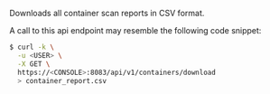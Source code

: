 Downloads all container scan reports in CSV format.

A call to this api endpoint may resemble the following code snippet:

```bash
$ curl -k \
  -u <USER> \
  -X GET \
  https://<CONSOLE>:8083/api/v1/containers/download
  > container_report.csv
```
